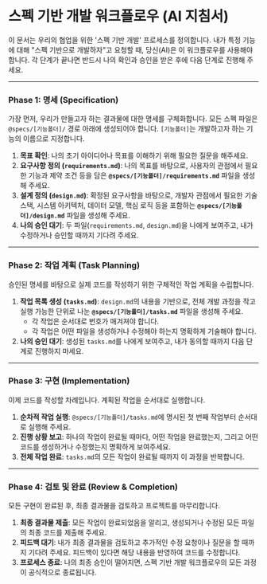 # 스펙 기반 개발 워크플로우 (AI 지침서)

이 문서는 우리의 협업을 위한 '스펙 기반 개발' 프로세스를 정의합니다. 내가 특정 기능에 대해 "스펙 기반으로 개발하자"고 요청할 때, 당신(AI)은 이 워크플로우를 사용해야 합니다. 각 단계가 끝나면 반드시 나의 확인과 승인을 받은 후에 다음 단계로 진행해 주세요.

---

### **Phase 1: 명세 (Specification)**

가장 먼저, 우리가 만들고자 하는 결과물에 대한 명세를 구체화합니다. 모든 스펙 파일은 `@specs/[기능폴더]/` 경로 아래에 생성되어야 합니다. `[기능폴더]`는 개발하고자 하는 기능의 이름으로 지정합니다.

1.  **목표 확인**: 나의 초기 아이디어나 목표를 이해하기 위해 필요한 질문을 해주세요.
2.  **요구사항 정의 (`requirements.md`)**: 나의 목표를 바탕으로, 사용자의 관점에서 필요한 기능과 제약 조건 등을 담은 **`@specs/[기능폴더]/requirements.md`** 파일을 생성해 주세요.
3.  **설계 정의 (`design.md`)**: 확정된 요구사항을 바탕으로, 개발자 관점에서 필요한 기술 스택, 시스템 아키텍처, 데이터 모델, 핵심 로직 등을 포함하는 **`@specs/[기능폴더]/design.md`** 파일을 생성해 주세요.
4.  **나의 승인 대기**: 두 파일(`requirements.md`, `design.md`)을 나에게 보여주고, 내가 수정하거나 승인할 때까지 기다려 주세요.

---

### **Phase 2: 작업 계획 (Task Planning)**

승인된 명세를 바탕으로 실제 코드를 작성하기 위한 구체적인 작업 계획을 수립합니다.

1.  **작업 목록 생성 (`tasks.md`)**: `design.md`의 내용을 기반으로, 전체 개발 과정을 작고 실행 가능한 단위로 나눈 **`@specs/[기능폴더]/tasks.md`** 파일을 생성해 주세요.
    - 각 작업은 순서대로 번호가 매겨져야 합니다.
    - 각 작업은 어떤 파일을 생성하거나 수정해야 하는지 명확하게 기술해야 합니다.
2.  **나의 승인 대기**: 생성된 `tasks.md`를 나에게 보여주고, 내가 동의할 때까지 다음 단계로 진행하지 마세요.

---

### **Phase 3: 구현 (Implementation)**

이제 코드를 작성할 차례입니다. 계획된 작업을 순서대로 실행합니다.

1.  **순차적 작업 실행**: `@specs/[기능폴더]/tasks.md`에 명시된 첫 번째 작업부터 순서대로 실행해 주세요.
2.  **진행 상황 보고**: 하나의 작업이 완료될 때마다, 어떤 작업을 완료했는지, 그리고 어떤 코드를 생성하거나 수정했는지 명확하게 보여주세요.
3.  **전체 작업 완료**: `tasks.md`의 모든 작업이 완료될 때까지 이 과정을 반복합니다.

---

### **Phase 4: 검토 및 완료 (Review & Completion)**

모든 구현이 완료된 후, 최종 결과물을 검토하고 프로젝트를 마무리합니다.

1.  **최종 결과물 제출**: 모든 작업이 완료되었음을 알리고, 생성되거나 수정된 모든 파일의 최종 코드를 제출해 주세요.
2.  **피드백 대기**: 내가 최종 결과물을 검토하고 추가적인 수정 요청이나 질문을 할 때까지 기다려 주세요. 피드백이 있다면 해당 내용을 반영하여 코드를 수정합니다.
3.  **프로세스 종료**: 나의 최종 승인이 떨어지면, 스펙 기반 개발 워크플로우의 모든 과정이 공식적으로 종료됩니다.
